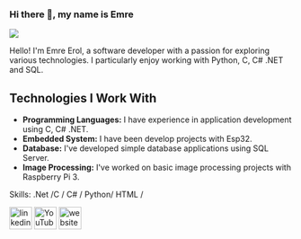 ### Hi there 👋, my name is Emre
![](https://pbs.twimg.com/profile_banners/1622403612/1700566028/600x200)

Hello! I'm Emre Erol, a software developer with a passion for exploring various technologies. I particularly enjoy working with Python, C, C# .NET and SQL.
## Technologies I Work With

- **Programming Languages:** I have experience in application development using C, C# .NET.
- **Embedded System:** I have been develop projects with Esp32.
- **Database:** I've developed simple database applications using SQL Server.
- **Image Processing:** I've worked on basic image processing projects with Raspberry Pi 3.

Skills: .Net /C / C# / Python/ HTML /



[<img src='https://cdn.jsdelivr.net/npm/simple-icons@3.0.1/icons/linkedin.svg' alt='linkedin' height='40'>](https://www.linkedin.com/in/emre-erol-76aa2065/)  [<img src='https://cdn.jsdelivr.net/npm/simple-icons@3.0.1/icons/youtube.svg' alt='YouTube' height='40'>](https://www.youtube.com/channel/https://www.youtube.com/channel/UCydE8lpULAA5ANFv7El5LAw)  [<img src='https://cdn.jsdelivr.net/npm/simple-icons@3.0.1/icons/icloud.svg' alt='website' height='40'>](https://mrrol.wordpress.com/)  

